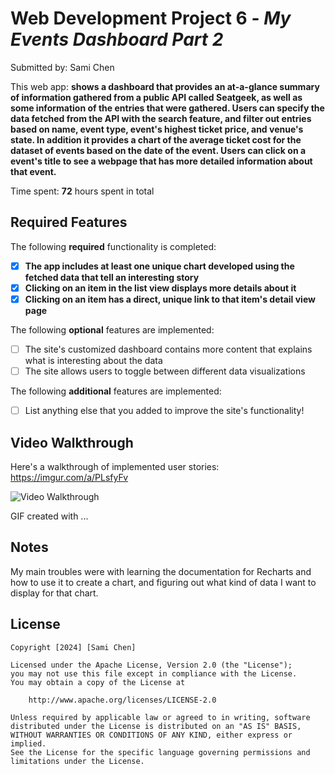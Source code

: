 # Web Development Project 6 - _My Events Dashboard Part 2_

Submitted by: Sami Chen

This web app: **shows a dashboard that provides an at-a-glance summary of information gathered from a public API called Seatgeek, as well as some information of the entries that were gathered. Users can specify the data fetched from the API with the search feature, and filter out entries based on name, event type, event's highest ticket price, and venue's state. In addition it provides a chart of the average ticket cost for the dataset of events based on the date of the event. Users can click on a event's title to see a webpage that has more detailed information about that event.**

Time spent: **72** hours spent in total

## Required Features

The following **required** functionality is completed:

- [x] **The app includes at least one unique chart developed using the fetched data that tell an interesting story**
- [x] **Clicking on an item in the list view displays more details about it**
- [x] **Clicking on an item has a direct, unique link to that item's detail view page**

The following **optional** features are implemented:

- [ ] The site's customized dashboard contains more content that explains what is interesting about the data
- [ ] The site allows users to toggle between different data visualizations

The following **additional** features are implemented:

- [ ] List anything else that you added to improve the site's functionality!

## Video Walkthrough

Here's a walkthrough of implemented user stories: https://imgur.com/a/PLsfyFv

<img src='https://imgur.com/a/PLsfyFv' title='Video Walkthrough' width='' alt='Video Walkthrough' />

<!-- Replace this with whatever GIF tool you used! -->

GIF created with ...

<!-- Recommended tools:
[Kap](https://getkap.co/) for macOS
[ScreenToGif](https://www.screentogif.com/) for Windows
[peek](https://github.com/phw/peek) for Linux. -->

## Notes

My main troubles were with learning the documentation for Recharts and how to use it to create a chart, and figuring out what kind of data I want to display for that chart.

## License

    Copyright [2024] [Sami Chen]

    Licensed under the Apache License, Version 2.0 (the "License");
    you may not use this file except in compliance with the License.
    You may obtain a copy of the License at

        http://www.apache.org/licenses/LICENSE-2.0

    Unless required by applicable law or agreed to in writing, software
    distributed under the License is distributed on an "AS IS" BASIS,
    WITHOUT WARRANTIES OR CONDITIONS OF ANY KIND, either express or implied.
    See the License for the specific language governing permissions and
    limitations under the License.
